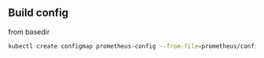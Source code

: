 ## Build config


from basedir
```bash
kubectl create configmap prometheus-config --from-file=prometheus/config/prometheus.yml --dry-run=client -o yaml > prometheus/prometheus-configmap.yaml
```